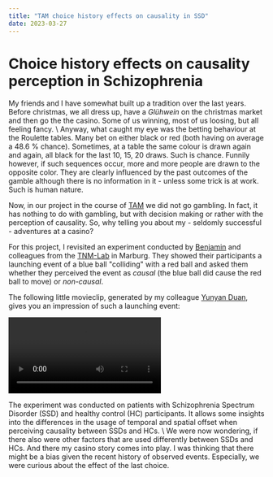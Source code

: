```yaml
---
title: "TAM choice history effects on causality in SSD"
date: 2023-03-27
---
```


# Choice history effects on causality perception in Schizophrenia

My friends and I have somewhat built up a tradition over the last years. Before christmas, we all dress up, have a *Glühwein* on the christmas market and then go the the casino. Some of us winning, most of us loosing, but all feeling fancy. \\
Anyway, what caught my eye was the betting behaviour at the Roulette tables. Many bet on either black or red (both having on average a 48.6 % chance). Sometimes, at a table the same colour is drawn again and again, all black for the last 10, 15, 20 draws. Such is chance. Funnily however, if such sequences occur, more and more people are drawn to the opposite color. They are clearly influenced by the past outcomes of the gamble although there is no information in it - unless some trick is at work. Such is human nature.

Now, in our project in the course of [TAM](https://www.theadaptivemind.de/) we did not go gambling. In fact, it has nothing to do with gambling, but with decision making or rather with the perception of causality. So, why telling you about my - seldomly successful - adventures at a casino?

For this project, I revisited an experiment conducted by [Benjamin](https://tnm-lab.com/people/prof-dr-benjamin-straube/) and colleagues from the [TNM-Lab](https://tnm-lab.com/) in Marburg. They showed their participants a launching event of a blue ball "colliding" with a red ball and asked them whether they perceived the event as *causal* (the blue ball did cause the red ball to move) or *non-causal*.

The following little movieclip, generated by my colleague [Yunyan Duan](https://www.psychologie.tu-darmstadt.de/perception/home_per/people_per/people_perception_detail_75264.en.jsp), gives you an impression of such a launching event:

<video controls="controls" loop name="Launching event">
  <source src="https://uvest.github.io/figures/launching_event_example_by_Yunyan_Duan.mov">
</video>

The experiment was conducted on patients with Schizophrenia Spectrum Disorder (SSD) and healthy control (HC) participants. It allows some insights into the differences in the usage of temporal and spatial offset when perceiving causality between SSDs and HCs. \\
We were now wondering, if there also were other factors that are used differently between SSDs and HCs. And there my casino story comes into play. I was thinking that there might be a bias given the recent history of observed events. Especially, we were curious about the effect of the last choice.

